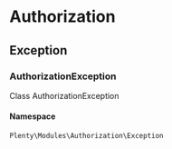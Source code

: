 

# Authorization<a name="authorization_authorization"></a>
    
## Exception<a name="authorization_authorization_exception"></a>
### AuthorizationException<a name="authorization_exception_authorizationexception"></a>

Class AuthorizationException


#### Namespace

`Plenty\Modules\Authorization\Exception`


